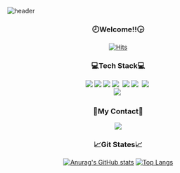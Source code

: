 ![header](https://capsule-render.vercel.app/api?type=waving&color=gradient&height=200&text=Stella&fontAlign=70&fontAlignY=40&animation=t]]winkling)      

<h3 align ="center"> 🕗Welcome!!🕞 </h3>
<div align = "center">          
  
[![Hits](https://hits.seeyoufarm.com/api/count/incr/badge.svg?url=https%3A%2F%2Fgithub.com%2FUnicusStella%2Fhit-counter&count_bg=%23D86696&title_bg=%237C6D75&icon=github.svg&icon_color=%23E7E7E7&title=hits&edge_flat=false)](https://hits.seeyoufarm.com)

<h3 align="center">💻Tech Stack💻</h3>

<div align="center">
<img src="https://img.shields.io/badge/HTML5-E34F26?style=flat-square&logo=HTML5&logoColor=white"></img>
<img src="https://img.shields.io/badge/CSS3-0A84FF?style=flat-square&logo=CSS3&logoColor=white"></img>
<img src="https://img.shields.io/badge/JavaScript-FFCD11?style=flat-square&logo=JavaScript&logoColor=white"></img>
<img src="https://img.shields.io/badge/Java-007396?style=flat-square&logo=Java&logoColor=white"/></a>&nbsp
<img src="https://img.shields.io/badge/React-00BCF6?style=flat-square&logo=React&logoColor=white"></img>
<img src="https://img.shields.io/badge/Python-3766AB?style=flat-square&logo=Python&logoColor=white"/></a>&nbsp
<img src="https://img.shields.io/badge/C++-00599C?style=flat-square&logo=C%2B%2B&logoColor=white"/></a>&nbsp
<br>
<img src="https://img.shields.io/badge/Node.js-339933?style=flat-square&logo=Node.js&logoColor=white"/></a>&nbsp 

<h3 align="center">📧My Contact📧</h3>
<a href="unicusstella@gmail.com"><img src="https://img.shields.io/badge/Gmail-EA4335?style=flat-square&logo=Gmail&logoColor=white"/></a></div>

<h3 align="center">📈Git States📈</h3>

[![Anurag's GitHub stats](https://github-readme-stats.vercel.app/api?username=UniCusStella&hide_title=true&show_icons=true&include_all_commits=true&disable_animations=true&theme=kacho_ga)](https://github.com/anuraghazra/github-readme-stats)
[![Top Langs](https://github-readme-stats.vercel.app/api/top-langs/?username=UnicusStella&layout=compact)](https://github.com/anuraghazra/github-readme-stats)
